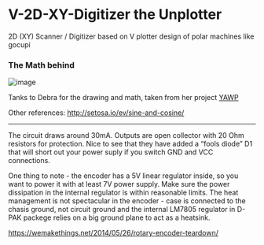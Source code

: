# V-2D-XY-Digitizer the Unplotter
2D (XY) Scanner / Digitizer based on V plotter design of polar machines like gocupi

### The Math behind

![image](https://user-images.githubusercontent.com/11083514/46237650-cf3cd980-c37d-11e8-8ee5-98169dc075ce.png)

Tanks to Debra for the drawing and math, taken from her project [YAWP](http://www.geekmomprojects.com/yawp-yet-another-wall-plotter/)

Other references: http://setosa.io/ev/sine-and-cosine/

----
The circuit draws around 30mA. Outputs are open collector with 20 Ohm resistors for protection. Nice to see that they have added a “fools diode” D1 that will short out your power suply if you switch GND and VCC connections.

One thing to note - the encoder has a 5V linear regulator inside, so you want to power it with at least 7V power supply. Make sure the power dissipation in the internal regulator is within reasonable limits. The heat management is not spectacular in the encoder - case is connected to the chasis ground, not circuit ground and the internal LM7805 regulator in D-PAK packege relies on a big ground plane to act as a heatsink.

https://wemakethings.net/2014/05/26/rotary-encoder-teardown/
